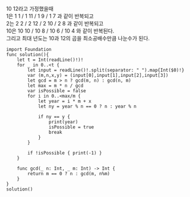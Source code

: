 10 12라고 가정했을때   
1은 1 1 / 1 11 / 1 9 / 1 7 과 같이 반복되고   
2는 2 2 / 2 12 / 2 10 / 2 8 과 같이 반복되고   
10은 10 10 / 10 8 / 10 6 / 10 4 와 같이 반복된다.   
그리고 최대 년도는 10과 12의 곱을 최소공배수만큼 나눈수가 된다.   

```
import Foundation
func solution(){
    let t = Int(readLine()!)!
    for _ in 0..<t {
        let input = readLine()!.split(separator: " ").map{Int($0)!}
        var (m,n,x,y) = (input[0],input[1],input[2],input[3])
        let gcd = m > n ? gcd(m, n) : gcd(n, m)
        let max = m * n / gcd
        var isPossible = false
        for i in 0..<max/m {
            let year = i * m + x
            let ny = year % n == 0 ? n : year % n
            
            if ny == y {
                print(year)
                isPossible = true
                break
            }
        }
        
        if !isPossible { print(-1) }
    }
    
    func gcd(_ n: Int, _ m: Int) -> Int {
        return m == 0 ? n : gcd(m, n%m)
    }
}
solution()

```
